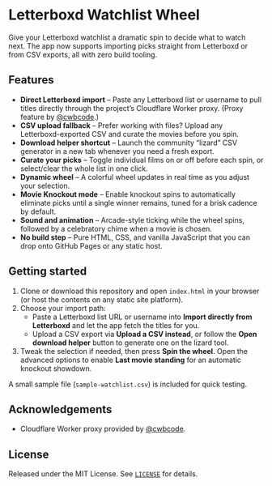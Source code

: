 # Letterboxd Watchlist Wheel

Give your Letterboxd watchlist a dramatic spin to decide what to watch next. The app now supports importing picks straight from Letterboxd or from CSV exports, all with zero build tooling.

## Features

- **Direct Letterboxd import** – Paste any Letterboxd list or username to pull titles directly through the project’s Cloudflare Worker proxy. (Proxy feature by [@cwbcode](https://github.com/cwbcode).)
- **CSV upload fallback** – Prefer working with files? Upload any Letterboxd-exported CSV and curate the movies before you spin.
- **Download helper shortcut** – Launch the community “lizard” CSV generator in a new tab whenever you need a fresh export.
- **Curate your picks** – Toggle individual films on or off before each spin, or select/clear the whole list in one click.
- **Dynamic wheel** – A colorful wheel updates in real time as you adjust your selection.
- **Movie Knockout mode** – Enable knockout spins to automatically eliminate picks until a single winner remains, tuned for a brisk cadence by default.
- **Sound and animation** – Arcade-style ticking while the wheel spins, followed by a celebratory chime when a movie is chosen.
- **No build step** – Pure HTML, CSS, and vanilla JavaScript that you can drop onto GitHub Pages or any static host.

## Getting started

1. Clone or download this repository and open `index.html` in your browser (or host the contents on any static site platform).
2. Choose your import path:
   - Paste a Letterboxd list URL or username into **Import directly from Letterboxd** and let the app fetch the titles for you.
   - Upload a CSV export via **Upload a CSV instead**, or follow the **Open download helper** button to generate one on the lizard tool.
3. Tweak the selection if needed, then press **Spin the wheel**. Open the advanced options to enable **Last movie standing** for an automatic knockout showdown.

A small sample file (`sample-watchlist.csv`) is included for quick testing.

## Acknowledgements

- Cloudflare Worker proxy provided by [@cwbcode](https://github.com/cwbcode).

## License

Released under the MIT License. See [`LICENSE`](LICENSE) for details.
